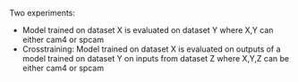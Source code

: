 Two experiments:
-  Model trained on dataset X is evaluated on dataset Y where X,Y can either cam4 or spcam
-  Crosstraining: Model trained on dataset X is evaluated on outputs of a model trained on dataset Y on inputs from dataset Z where X,Y,Z can be either cam4 or spcam